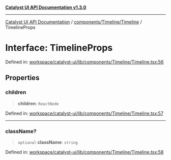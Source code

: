 [**Catalyst UI API Documentation v1.3.0**](../../../../README.md)

---

[Catalyst UI API Documentation](../../../../README.md) / [components/Timeline/Timeline](../README.md) / TimelineProps

# Interface: TimelineProps

Defined in: [workspace/catalyst-ui/lib/components/Timeline/Timeline.tsx:56](https://github.com/TheBranchDriftCatalyst/catalyst-ui/blob/main/lib/components/Timeline/Timeline.tsx#L56)

## Properties

### children

> **children**: `ReactNode`

Defined in: [workspace/catalyst-ui/lib/components/Timeline/Timeline.tsx:57](https://github.com/TheBranchDriftCatalyst/catalyst-ui/blob/main/lib/components/Timeline/Timeline.tsx#L57)

---

### className?

> `optional` **className**: `string`

Defined in: [workspace/catalyst-ui/lib/components/Timeline/Timeline.tsx:58](https://github.com/TheBranchDriftCatalyst/catalyst-ui/blob/main/lib/components/Timeline/Timeline.tsx#L58)
